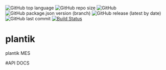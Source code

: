 ![GitHub top language](https://img.shields.io/github/languages/top/luftkluft/plantik)
![GitHub repo size](https://img.shields.io/github/repo-size/luftkluft/plantik)
![GitHub](https://img.shields.io/github/license/luftkluft/plantik)
![GitHub package.json version (branch)](https://img.shields.io/github/package-json/v/luftkluft/plantik/master)
![GitHub release (latest by date)](https://img.shields.io/github/v/release/luftkluft/plantik)
![GitHub last commit](https://img.shields.io/github/last-commit/luftkluft/plantik)
[![Build Status](https://circleci.com/gh/luftkluft/plantik.svg?branch=master)](https://circleci.com/gh/luftkluft/plantik)
# plantik
plantik MES

#API DOCS
#
